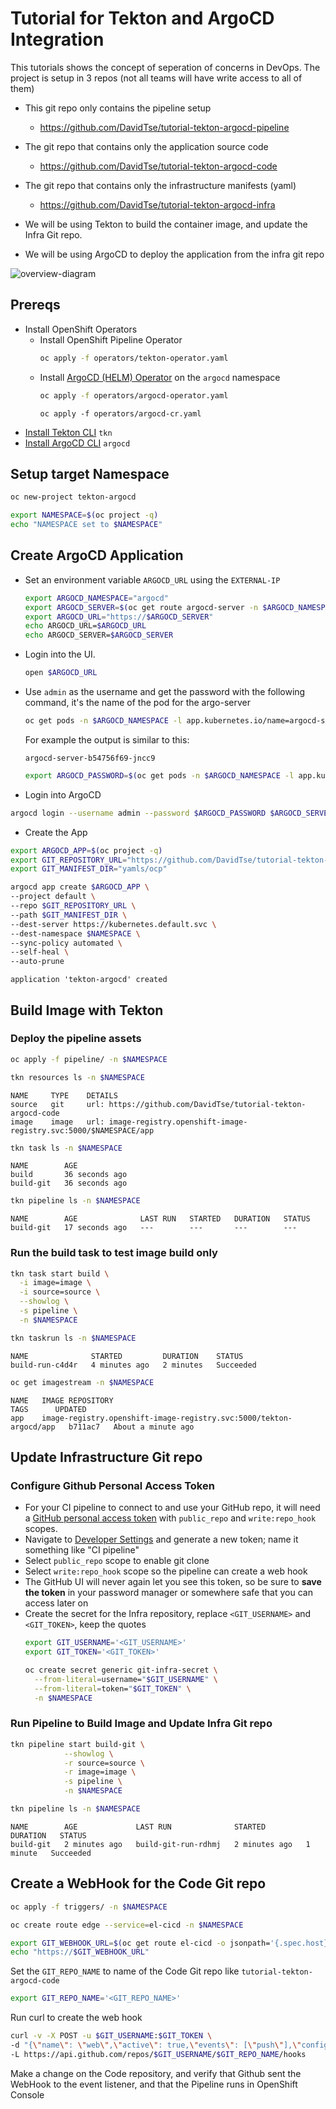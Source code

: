 # Tutorial for Tekton and ArgoCD Integration

This tutorials shows the concept of seperation of concerns in DevOps.
The project is setup in 3 repos (not all teams will have write access to all of them)
- This git repo only contains the pipeline setup 
  - https://github.com/DavidTse/tutorial-tekton-argocd-pipeline
- The git repo that contains only the application source code
  - https://github.com/DavidTse/tutorial-tekton-argocd-code
- The git repo that contains only the infrastructure manifests (yaml) 
  - https://github.com/DavidTse/tutorial-tekton-argocd-infra

- We will be using Tekton to build the container image, and update the Infra Git repo.
- We will be using ArgoCD to deploy the application from the infra git repo

![overview-diagram](./images/tekton-argocd.png)

## Prereqs

- Install OpenShift Operators 
  - Install OpenShift Pipeline Operator
    ```bash
    oc apply -f operators/tekton-operator.yaml
    ```
  - Install [ArgoCD (HELM) Operator](https://github.com/disposab1e/argocd-operator-helm) on the `argocd` namespace
    ```bash
    oc apply -f operators/argocd-operator.yaml
    ```
    ```
    oc apply -f operators/argocd-cr.yaml
    ```
- [Install Tekton CLI](https://github.com/tektoncd/cli#installing-tkn) `tkn`
- [Install ArgoCD CLI](https://argoproj.github.io/argo-cd/cli_installation/) `argocd`


## Setup target Namespace

```bash
oc new-project tekton-argocd
```

```bash
export NAMESPACE=$(oc project -q)
echo "NAMESPACE set to $NAMESPACE"
```

## Create ArgoCD Application

- Set an environment variable `ARGOCD_URL` using the `EXTERNAL-IP`
    ```bash
    export ARGOCD_NAMESPACE="argocd"
    export ARGOCD_SERVER=$(oc get route argocd-server -n $ARGOCD_NAMESPACE -o jsonpath='{.spec.host}')
    export ARGOCD_URL="https://$ARGOCD_SERVER"
    echo ARGOCD_URL=$ARGOCD_URL
    echo ARGOCD_SERVER=$ARGOCD_SERVER
    ```
- Login into the UI.
    ```bash
    open $ARGOCD_URL
    ```
- Use `admin` as the username and get the password with the following command, it's the name of the pod for the argo-server
    ```bash
    oc get pods -n $ARGOCD_NAMESPACE -l app.kubernetes.io/name=argocd-server -o name | cut -d'/' -f 2
    ```
    For example the output is similar to this:
    ```
    argocd-server-b54756f69-jncc9
    ```
    ```bash
    export ARGOCD_PASSWORD=$(oc get pods -n $ARGOCD_NAMESPACE -l app.kubernetes.io/name=argocd-server -o name | cut -d'/' -f 2)
    ```

- Login into ArgoCD
```bash
argocd login --username admin --password $ARGOCD_PASSWORD $ARGOCD_SERVER
```

- Create the App
```bash
export ARGOCD_APP=$(oc project -q)
export GIT_REPOSITORY_URL="https://github.com/DavidTse/tutorial-tekton-argocd-infra"
export GIT_MANIFEST_DIR="yamls/ocp"
```
```bash
argocd app create $ARGOCD_APP \
--project default \
--repo $GIT_REPOSITORY_URL \
--path $GIT_MANIFEST_DIR \
--dest-server https://kubernetes.default.svc \
--dest-namespace $NAMESPACE \
--sync-policy automated \
--self-heal \
--auto-prune
```

```
application 'tekton-argocd' created
```

## Build Image with Tekton


### Deploy the pipeline assets
```bash
oc apply -f pipeline/ -n $NAMESPACE
```

```bash
tkn resources ls -n $NAMESPACE
```
```
NAME     TYPE    DETAILS
source   git     url: https://github.com/DavidTse/tutorial-tekton-argocd-code
image    image   url: image-registry.openshift-image-registry.svc:5000/$NAMESPACE/app
```

```bash
tkn task ls -n $NAMESPACE
```
```
NAME        AGE
build       36 seconds ago
build-git   36 seconds ago
```

```bash
tkn pipeline ls -n $NAMESPACE
```
```
NAME        AGE              LAST RUN   STARTED   DURATION   STATUS
build-git   17 seconds ago   ---        ---       ---        ---
```

### Run the build task to test image build only

```bash
tkn task start build \
  -i image=image \
  -i source=source \
  --showlog \
  -s pipeline \
  -n $NAMESPACE
```

```bash
tkn taskrun ls -n $NAMESPACE
```
```
NAME              STARTED         DURATION    STATUS                                     
build-run-c4d4r   4 minutes ago   2 minutes   Succeeded 
```

```bash
oc get imagestream -n $NAMESPACE
```
```
NAME   IMAGE REPOSITORY                                                     TAGS      UPDATED
app    image-registry.openshift-image-registry.svc:5000/tekton-argocd/app   b711ac7   About a minute ago
```

## Update Infrastructure Git repo

### Configure Github Personal Access Token

- For your CI pipeline to connect to and use your GitHub repo, it will need a [GitHub personal access token](https://help.github.com/en/github/authenticating-to-github/creating-a-personal-access-token-for-the-command-line) with `public_repo` and `write:repo_hook` scopes. 
- Navigate to [Developer Settings](https://github.com/settings/tokens) and generate a new token; name it something like "CI pipeline"
- Select `public_repo` scope to enable git clone
- Select `write:repo_hook` scope so the pipeline can create a web hook
- The GitHub UI will never again let you see this token, so be sure to **save the token** in your password manager or somewhere safe that you can access later on
- Create the secret for the Infra repository, replace `<GIT_USERNAME>` and `<GIT_TOKEN>`, keep the quotes
    ```bash
    export GIT_USERNAME='<GIT_USERNAME>'
    export GIT_TOKEN='<GIT_TOKEN>'
    ```
    ```bash
    oc create secret generic git-infra-secret \
      --from-literal=username="$GIT_USERNAME" \
      --from-literal=token="$GIT_TOKEN" \
      -n $NAMESPACE
    ```

### Run Pipeline to Build Image and Update Infra Git repo

```bash
tkn pipeline start build-git \
            --showlog \
            -r source=source \
            -r image=image \
            -s pipeline \
            -n $NAMESPACE
```

```bash
tkn pipeline ls -n $NAMESPACE
```
```
NAME        AGE             LAST RUN              STARTED         DURATION   STATUS
build-git   2 minutes ago   build-git-run-rdhmj   2 minutes ago   1 minute   Succeeded
```

## Create a WebHook for the Code Git repo


```bash
oc apply -f triggers/ -n $NAMESPACE
```

```bash
oc create route edge --service=el-cicd -n $NAMESPACE
```

```bash
export GIT_WEBHOOK_URL=$(oc get route el-cicd -o jsonpath='{.spec.host}' -n $NAMESPACE)
echo "https://$GIT_WEBHOOK_URL"
```

Set the `GIT_REPO_NAME` to name of the Code Git repo like `tutorial-tekton-argocd-code`
```bash
export GIT_REPO_NAME='<GIT_REPO_NAME>'
```

Run curl to create the web hook
```bash
curl -v -X POST -u $GIT_USERNAME:$GIT_TOKEN \
-d "{\"name\": \"web\",\"active\": true,\"events\": [\"push\"],\"config\": {\"url\": \"https://$GIT_WEBHOOK_URL\",\"content_type\": \"json\",\"insecure_ssl\": \"0\"}}" \
-L https://api.github.com/repos/$GIT_USERNAME/$GIT_REPO_NAME/hooks
```

Make a change on the Code repository, and verify that Github sent the WebHook to the event listener, and that the Pipeline runs in OpenShift Console